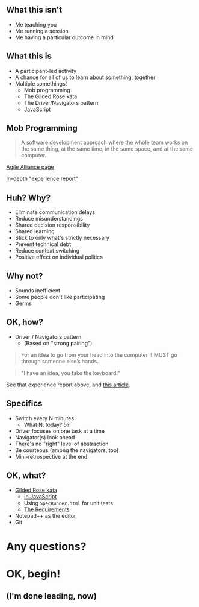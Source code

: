 ## What this isn't

* Me teaching you
* Me running a session
* Me having a particular outcome in mind


## What this is

* A participant-led activity
* A chance for all of us to learn about something, together
* Multiple somethings!
    * Mob programming
    * The Gilded Rose kata
    * The Driver/Navigators pattern
    * JavaScript


## Mob Programming

> A software development approach where the whole team works on the same thing, at the same time, in the same space, and at the same computer.

[Agile Alliance page](https://www.agilealliance.org/glossary/mob-programming/)

[In-depth "experience report"](https://www.agilealliance.org/resources/experience-reports/mob-programming-agile2014/)


## Huh? Why?

* Eliminate communication delays
* Reduce misunderstandings
* Shared decision responsibility
* Shared learning
* Stick to only what's strictly necessary
* Prevent technical debt
* Reduce context switching
* Positive effect on individual politics


## Why not?

* Sounds inefficient
* Some people don't like participating
* Germs


## OK, how?

* Driver / Navigators pattern
    * (Based on "strong pairing")

> For an idea to go from your head into the computer it MUST go through someone else’s hands.

> "I have an idea, you take the keyboard!"

See that experience report above, and [this article](https://medium.com/@maaret.pyhajarvi/the-driver-navigator-in-strong-style-pairing-2df0ecb4f657).


## Specifics

* Switch every N minutes
    * What N, today? 5?
* Driver focuses on one task at a time
* Navigator(s) look ahead
* There's no "right" level of abstraction
* Be courteous (among the navigators, too)
* Mini-retrospective at the end


## OK, what?

* [Gilded Rose kata](https://github.com/emilybache/GildedRose-Refactoring-Kata)
    * [In JavaScript](https://github.com/emilybache/GildedRose-Refactoring-Kata/tree/master/js)
    * Using `SpecRunner.html` for unit tests
    * [The Requirements](https://github.com/emilybache/GildedRose-Refactoring-Kata/blob/master/GildedRoseRequirements.txt)
* Notepad++ as the editor
* Git


# Any questions?


# OK, begin!
## (I'm done leading, now)

